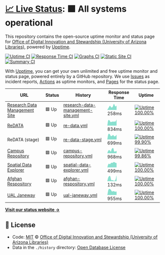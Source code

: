 # [📈 Live Status](https://UAL-ODIS.github.io/uptime): <!--live status--> **🟩 All systems operational**

This repository contains the open-source uptime monitor and status page for [Office of Digital Innovation and Stewardship (University of Arizona Libraries)](https://new.library.arizona.edu/departments/odis), powered by [Upptime](https://github.com/upptime/upptime).

[![Uptime CI](https://github.com/koj-co/upptime/workflows/Uptime%20CI/badge.svg)](https://github.com/koj-co/upptime/actions?query=workflow%3A%22Uptime+CI%22)
[![Response Time CI](https://github.com/koj-co/upptime/workflows/Response%20Time%20CI/badge.svg)](https://github.com/koj-co/upptime/actions?query=workflow%3A%22Response+Time+CI%22)
[![Graphs CI](https://github.com/koj-co/upptime/workflows/Graphs%20CI/badge.svg)](https://github.com/koj-co/upptime/actions?query=workflow%3A%22Graphs+CI%22)
[![Static Site CI](https://github.com/koj-co/upptime/workflows/Static%20Site%20CI/badge.svg)](https://github.com/koj-co/upptime/actions?query=workflow%3A%22Static+Site+CI%22)
[![Summary CI](https://github.com/koj-co/upptime/workflows/Summary%20CI/badge.svg)](https://github.com/koj-co/upptime/actions?query=workflow%3A%22Summary+CI%22)

With [Upptime](https://upptime.js.org), you can get your own unlimited and free uptime monitor and status page, powered entirely by a GitHub repository. We use [Issues](https://github.com/UAL-ODIS/uptime/issues) as incident reports, [Actions](https://github.com/UAL-ODIS/uptime/actions) as uptime monitors, and [Pages](https://UAL-ODIS.github.io/uptime) for the status page.

<!--start: status pages-->
<!-- This summary is generated by Upptime (https://github.com/upptime/upptime) -->
<!-- Do not edit this manually, your changes will be overwritten -->

| URL                                                               | Status | History                                                                                                                          | Response Time                                                                                      | Uptime                                                                                                                                                                                                                                                     |
| ----------------------------------------------------------------- | ------ | -------------------------------------------------------------------------------------------------------------------------------- | -------------------------------------------------------------------------------------------------- | ---------------------------------------------------------------------------------------------------------------------------------------------------------------------------------------------------------------------------------------------------------- |
| [Research Data Management Site](https://data.library.arizona.edu) | 🟩 Up  | [research-data-management-site.yml](https://github.com/UAL-ODIS/uptime/commits/master/history/research-data-management-site.yml) | <img alt="Response time graph" src="./graphs/research-data-management-site.png" height="20"> 258ms | [![Uptime 100.00%](https://img.shields.io/endpoint?url=https%3A%2F%2Fraw.githubusercontent.com%2FUAL-ODIS%2Fuptime%2Fmaster%2Fapi%2Fresearch-data-management-site%2Fuptime.json)](https://UAL-ODIS.github.io/uptime/history/research-data-management-site) |
| [ReDATA](https://arizona.figshare.com)                            | 🟩 Up  | [re-data.yml](https://github.com/UAL-ODIS/uptime/commits/master/history/re-data.yml)                                             | <img alt="Response time graph" src="./graphs/re-data.png" height="20"> 834ms                       | [![Uptime 100.00%](https://img.shields.io/endpoint?url=https%3A%2F%2Fraw.githubusercontent.com%2FUAL-ODIS%2Fuptime%2Fmaster%2Fapi%2Fre-data%2Fuptime.json)](https://UAL-ODIS.github.io/uptime/history/re-data)                                             |
| ReDATA (stage)                                                    | 🟩 Up  | [re-data-stage.yml](https://github.com/UAL-ODIS/uptime/commits/master/history/re-data-stage.yml)                                 | <img alt="Response time graph" src="./graphs/re-data-stage.png" height="20"> 699ms                 | [![Uptime 99.90%](https://img.shields.io/endpoint?url=https%3A%2F%2Fraw.githubusercontent.com%2FUAL-ODIS%2Fuptime%2Fmaster%2Fapi%2Fre-data-stage%2Fuptime.json)](https://UAL-ODIS.github.io/uptime/history/re-data-stage)                                  |
| [Campus Repository](https://repository.arizona.edu/)              | 🟩 Up  | [campus-repository.yml](https://github.com/UAL-ODIS/uptime/commits/master/history/campus-repository.yml)                         | <img alt="Response time graph" src="./graphs/campus-repository.png" height="20"> 968ms             | [![Uptime 99.86%](https://img.shields.io/endpoint?url=https%3A%2F%2Fraw.githubusercontent.com%2FUAL-ODIS%2Fuptime%2Fmaster%2Fapi%2Fcampus-repository%2Fuptime.json)](https://UAL-ODIS.github.io/uptime/history/campus-repository)                          |
| [Spatial Data Explorer](https://geo.library.arizona.edu/)         | 🟩 Up  | [spatial-data-explorer.yml](https://github.com/UAL-ODIS/uptime/commits/master/history/spatial-data-explorer.yml)                 | <img alt="Response time graph" src="./graphs/spatial-data-explorer.png" height="20"> 499ms         | [![Uptime 100.00%](https://img.shields.io/endpoint?url=https%3A%2F%2Fraw.githubusercontent.com%2FUAL-ODIS%2Fuptime%2Fmaster%2Fapi%2Fspatial-data-explorer%2Fuptime.json)](https://UAL-ODIS.github.io/uptime/history/spatial-data-explorer)                 |
| [Afghan Respository](http://www.afghandata.org/)                  | 🟩 Up  | [afghan-respository.yml](https://github.com/UAL-ODIS/uptime/commits/master/history/afghan-respository.yml)                       | <img alt="Response time graph" src="./graphs/afghan-respository.png" height="20"> 132ms            | [![Uptime 100.00%](https://img.shields.io/endpoint?url=https%3A%2F%2Fraw.githubusercontent.com%2FUAL-ODIS%2Fuptime%2Fmaster%2Fapi%2Fafghan-respository%2Fuptime.json)](https://UAL-ODIS.github.io/uptime/history/afghan-respository)                       |
| [UAL Janeway](https://journals.librarypublishing.arizona.edu/)    | 🟩 Up  | [ual-janeway.yml](https://github.com/UAL-ODIS/uptime/commits/master/history/ual-janeway.yml)                                     | <img alt="Response time graph" src="./graphs/ual-janeway.png" height="20"> 955ms                   | [![Uptime 100.00%](https://img.shields.io/endpoint?url=https%3A%2F%2Fraw.githubusercontent.com%2FUAL-ODIS%2Fuptime%2Fmaster%2Fapi%2Fual-janeway%2Fuptime.json)](https://UAL-ODIS.github.io/uptime/history/ual-janeway)                                     |

<!--end: status pages-->

[**Visit our status website →**](https://UAL-ODIS.github.io/uptime)

## 📄 License

- Code: [MIT](./LICENSE) © [Office of Digital Innovation and Stewardship (University of Arizona Libraries)](https://new.library.arizona.edu/departments/odis)
- Data in the `./history` directory: [Open Database License](https://opendatacommons.org/licenses/odbl/1-0/)
